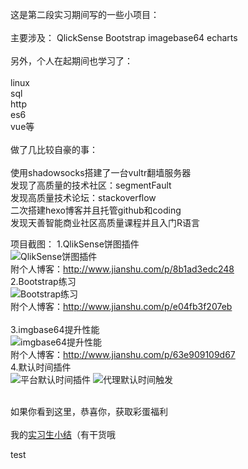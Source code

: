 这是第二段实习期间写的一些小项目：<br><br>
主要涉及：
QlickSense Bootstrap imagebase64 echarts<br>
<br>
另外，个人在起期间也学习了：<br><br>
linux<br>
sql<br>
http<br>
es6<br>
vue等<br>
<br>
做了几比较自豪的事：<br><br>
使用shadowsocks搭建了一台vultr翻墙服务器<br>
发现了高质量的技术社区：segmentFault<br>
发现高质量技术论坛：stackoverflow<br>
二次搭建hexo博客并且托管github和coding<br>
发现天善智能商业社区高质量课程并且入门R语言<br>


项目截图：
1.QlikSense饼图插件<br>
![QlikSense饼图插件](https://github.com/FrankKai/Persional-Practice-2/blob/master/QlikSense%E9%A5%BC%E5%9B%BE%E6%8F%92%E4%BB%B6/%E9%A5%BC%E5%9B%BE%E6%8F%92%E4%BB%B6.jpg)
<br>附个人博客：http://www.jianshu.com/p/8b1ad3edc248<br>
2.Bootstrap练习<br>
![Bootstrap练习](https://github.com/FrankKai/Persional-Practice-2/blob/master/Bootstrap%E4%B8%AA%E4%BA%BA%E5%8D%9A%E5%AE%A2/Bootstrap%E4%B8%AA%E4%BA%BA%E5%8D%9A%E5%AE%A2.png)
<br>附个人博客：http://www.jianshu.com/p/e04fb3f207eb<br><br>
3.imgbase64提升性能<br>
![imgbase64提升性能](https://github.com/FrankKai/Persional-Practice-2/blob/master/imgbase64%E6%8F%90%E5%8D%87%E6%80%A7%E8%83%BD/imgbase64.jpg)
<br>附个人博客：http://www.jianshu.com/p/63e909109d67<br>
4.默认时间插件<br>
![平台默认时间插件](https://github.com/FrankKai/Persional-Practice-2/blob/master/QlikSense%E9%BB%98%E8%AE%A4%E6%97%B6%E9%97%B4%E6%8F%92%E4%BB%B6/%E5%B9%B3%E5%8F%B0%E9%BB%98%E8%AE%A4%E6%97%B6%E9%97%B4%E6%8F%92%E4%BB%B6.png)
![代理默认时间触发](https://github.com/FrankKai/Persional-Practice-2/blob/master/QlikSense%E9%BB%98%E8%AE%A4%E6%97%B6%E9%97%B4%E6%8F%92%E4%BB%B6/%E4%BB%A3%E7%90%86%E9%BB%98%E8%AE%A4%E6%97%B6%E9%97%B4%E8%A7%A6%E5%8F%91.jpg)

<br>如果你看到这里，恭喜你，获取彩蛋福利<br>
<br>我的[实习生小结](https://github.com/FrankKai/Persional-Practice-2/tree/master/%E5%AE%9E%E4%B9%A0%E7%94%9F%E5%B0%8F%E7%BB%93)（有干货哦<br>

test